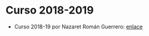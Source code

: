 # Curso 2018-2019

- Curso 2018-19 por Nazaret Román Guerrero: [enlace](https://github.com/nazaretrogue/TW)
